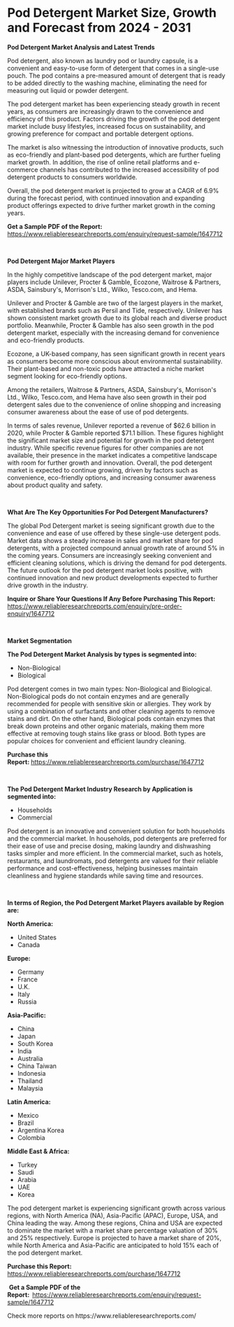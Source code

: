 <p><h1>Pod Detergent Market Size, Growth and Forecast from 2024 - 2031</h1></p><p><strong>Pod Detergent Market Analysis and Latest Trends</strong></p>
<p><p>Pod detergent, also known as laundry pod or laundry capsule, is a convenient and easy-to-use form of detergent that comes in a single-use pouch. The pod contains a pre-measured amount of detergent that is ready to be added directly to the washing machine, eliminating the need for measuring out liquid or powder detergent.</p><p>The pod detergent market has been experiencing steady growth in recent years, as consumers are increasingly drawn to the convenience and efficiency of this product. Factors driving the growth of the pod detergent market include busy lifestyles, increased focus on sustainability, and growing preference for compact and portable detergent options.</p><p>The market is also witnessing the introduction of innovative products, such as eco-friendly and plant-based pod detergents, which are further fueling market growth. In addition, the rise of online retail platforms and e-commerce channels has contributed to the increased accessibility of pod detergent products to consumers worldwide.</p><p>Overall, the pod detergent market is projected to grow at a CAGR of 6.9% during the forecast period, with continued innovation and expanding product offerings expected to drive further market growth in the coming years.</p></p>
<p><strong>Get a Sample PDF of the Report:&nbsp;</strong> <a href="https://www.reliableresearchreports.com/enquiry/request-sample/1647712">https://www.reliableresearchreports.com/enquiry/request-sample/1647712</a></p>
<p>&nbsp;</p>
<p><strong>Pod Detergent Major Market Players</strong></p>
<p><p>In the highly competitive landscape of the pod detergent market, major players include Unilever, Procter & Gamble, Ecozone, Waitrose & Partners, ASDA, Sainsbury's, Morrison's Ltd., Wilko, Tesco.com, and Hema. </p><p>Unilever and Procter & Gamble are two of the largest players in the market, with established brands such as Persil and Tide, respectively. Unilever has shown consistent market growth due to its global reach and diverse product portfolio. Meanwhile, Procter & Gamble has also seen growth in the pod detergent market, especially with the increasing demand for convenience and eco-friendly products.</p><p>Ecozone, a UK-based company, has seen significant growth in recent years as consumers become more conscious about environmental sustainability. Their plant-based and non-toxic pods have attracted a niche market segment looking for eco-friendly options.</p><p>Among the retailers, Waitrose & Partners, ASDA, Sainsbury's, Morrison's Ltd., Wilko, Tesco.com, and Hema have also seen growth in their pod detergent sales due to the convenience of online shopping and increasing consumer awareness about the ease of use of pod detergents.</p><p>In terms of sales revenue, Unilever reported a revenue of $62.6 billion in 2020, while Procter & Gamble reported $71.1 billion. These figures highlight the significant market size and potential for growth in the pod detergent industry. While specific revenue figures for other companies are not available, their presence in the market indicates a competitive landscape with room for further growth and innovation. Overall, the pod detergent market is expected to continue growing, driven by factors such as convenience, eco-friendly options, and increasing consumer awareness about product quality and safety.</p></p>
<p>&nbsp;</p>
<p><strong>What Are The Key Opportunities For Pod Detergent Manufacturers?</strong></p>
<p><p>The global Pod Detergent market is seeing significant growth due to the convenience and ease of use offered by these single-use detergent pods. Market data shows a steady increase in sales and market share for pod detergents, with a projected compound annual growth rate of around 5% in the coming years. Consumers are increasingly seeking convenient and efficient cleaning solutions, which is driving the demand for pod detergents. The future outlook for the pod detergent market looks positive, with continued innovation and new product developments expected to further drive growth in the industry.</p></p>
<p><strong>Inquire or Share Your Questions If Any Before Purchasing This Report:</strong> <a href="https://www.reliableresearchreports.com/enquiry/pre-order-enquiry/1647712">https://www.reliableresearchreports.com/enquiry/pre-order-enquiry/1647712</a></p>
<p>&nbsp;</p>
<p><strong>Market Segmentation</strong></p>
<p><strong>The Pod Detergent Market Analysis by types is segmented into:</strong></p>
<p><ul><li>Non-Biological</li><li>Biological</li></ul></p>
<p><p>Pod detergent comes in two main types: Non-Biological and Biological. Non-Biological pods do not contain enzymes and are generally recommended for people with sensitive skin or allergies. They work by using a combination of surfactants and other cleaning agents to remove stains and dirt. On the other hand, Biological pods contain enzymes that break down proteins and other organic materials, making them more effective at removing tough stains like grass or blood. Both types are popular choices for convenient and efficient laundry cleaning.</p></p>
<p><strong>Purchase this Report:&nbsp;</strong><a href="https://www.reliableresearchreports.com/purchase/1647712">https://www.reliableresearchreports.com/purchase/1647712</a></p>
<p>&nbsp;</p>
<p><strong>The Pod Detergent Market Industry Research by Application is segmented into:</strong></p>
<p><ul><li>Households</li><li>Commercial</li></ul></p>
<p><p>Pod detergent is an innovative and convenient solution for both households and the commercial market. In households, pod detergents are preferred for their ease of use and precise dosing, making laundry and dishwashing tasks simpler and more efficient. In the commercial market, such as hotels, restaurants, and laundromats, pod detergents are valued for their reliable performance and cost-effectiveness, helping businesses maintain cleanliness and hygiene standards while saving time and resources.</p></p>
<p>&nbsp;</p>
<p><strong>In terms of Region, the Pod Detergent Market Players available by Region are:</strong></p>
<p>
    <p> <strong> North America: </strong>
        <ul>
            <li>United States</li>
            <li>Canada</li>
        </ul>
        </p> 
    <p> <strong> Europe: </strong>
        <ul>
            <li>Germany</li>
            <li>France</li>
            <li>U.K.</li>
            <li>Italy</li>
            <li>Russia</li>
        </ul>
        </p> 
    <p> <strong> Asia-Pacific: </strong>
        <ul>
            <li>China</li>
            <li>Japan</li>
            <li>South Korea</li>
            <li>India</li>
            <li>Australia</li>
            <li>China Taiwan</li>
            <li>Indonesia</li>
            <li>Thailand</li>
            <li>Malaysia</li>
        </ul>
        </p> 
    <p> <strong> Latin America: </strong>
        <ul>
            <li>Mexico</li>
            <li>Brazil</li>
            <li>Argentina Korea</li>
            <li>Colombia</li>
        </ul>
        </p> 
    <p> <strong> Middle East & Africa: </strong>
        <ul>
            <li>Turkey</li>
            <li>Saudi</li>
            <li>Arabia</li>
            <li>UAE</li>
            <li>Korea</li>
        </ul>
    </p>
    </p>
<p><p>The pod detergent market is experiencing significant growth across various regions, with North America (NA), Asia-Pacific (APAC), Europe, USA, and China leading the way. Among these regions, China and USA are expected to dominate the market with a market share percentage valuation of 30% and 25% respectively. Europe is projected to have a market share of 20%, while North America and Asia-Pacific are anticipated to hold 15% each of the pod detergent market.</p></p>
<p><strong>Purchase this Report: </strong><a href="https://www.reliableresearchreports.com/purchase/1647712">https://www.reliableresearchreports.com/purchase/1647712</a></p>
<p>&nbsp;<strong>Get a Sample PDF of the Report:&nbsp;&nbsp;</strong><a href="https://www.reliableresearchreports.com/enquiry/request-sample/1647712">https://www.reliableresearchreports.com/enquiry/request-sample/1647712</a></p>
<p><strong></strong></p>
<p>Check more reports on https://www.reliableresearchreports.com/</p>